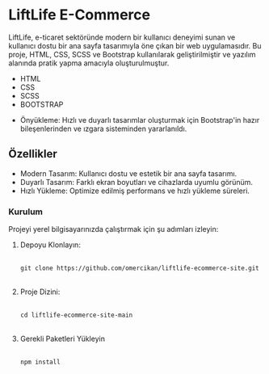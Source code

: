 <h1>LiftLife E-Commerce</h1>

<p>LiftLife, e-ticaret sektöründe modern bir kullanıcı deneyimi sunan ve kullanıcı dostu bir ana sayfa tasarımıyla öne çıkan bir web uygulamasıdır. Bu proje, HTML, CSS, SCSS ve Bootstrap kullanılarak geliştirilmiştir ve yazılım alanında pratik yapma amacıyla oluşturulmuştur.</p>

<ul>
    <li>HTML</li>
    <li>CSS</li>
    <li>SCSS</li>
    <li>BOOTSTRAP</li>
    <li><p>Önyükleme: Hızlı ve duyarlı tasarımlar oluşturmak için Bootstrap'in hazır bileşenlerinden ve ızgara sisteminden yararlanıldı.</p></li>
</ul>

<h2>Özellikler</h2>

<ul>
    <li>Modern Tasarım: Kullanıcı dostu ve estetik bir ana sayfa tasarımı.</li>
    <li>Duyarlı Tasarım: Farklı ekran boyutları ve cihazlarda uyumlu görünüm.</li>
    <li>Hızlı Yükleme: Optimize edilmiş performans ve hızlı yükleme süreleri.</li>
</ul>

<h3>Kurulum</h3>
<p>Projeyi yerel bilgisayarınızda çalıştırmak için şu adımları izleyin:</p>
<ol>
<li>Depoyu Klonlayın:</li>
<br> 
  
    git clone https://github.com/omercikan/liftlife-ecommerce-site.git
<br>
    
<li>Proje Dizini:</li>
<br>

    cd liftlife-ecommerce-site-main
<br>
<li>Gerekli Paketleri Yükleyin</li>
<br>

    npm install
</ol>
